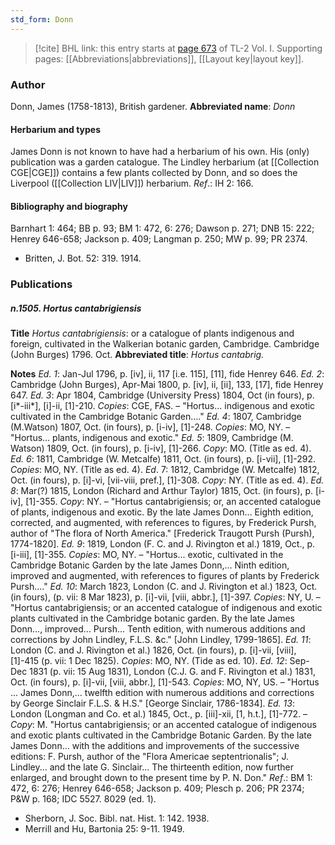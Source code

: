 ```yaml
---
std_form: Donn
---
```


> [!cite] BHL link: this entry starts at [page 673](https://www.biodiversitylibrary.org/page/33120804) of TL-2 Vol. I.
> Supporting pages: [[Abbreviations|abbreviations]], [[Layout key|layout key]].

### Author

Donn, James (1758-1813), British gardener. 
**Abbreviated name**: *Donn*

#### Herbarium and types

James Donn is not known to have had a herbarium of his own. His (only) publication was a garden catalogue. The Lindley herbarium (at [[Collection CGE|CGE]]) contains a few plants collected by Donn, and so does the Liverpool ([[Collection LIV|LIV]]) herbarium.
*Ref*.: IH 2: 166.

#### Bibliography and biography

Barnhart 1: 464; BB p. 93; BM 1: 472, 6: 276; Dawson p. 271; DNB 15: 222; Henrey 646-658; Jackson p. 409; Langman p. 250; MW p. 99; PR 2374.
- Britten, J. Bot. 52: 319. 1914.

### Publications

##### n.1505. Hortus cantabrigiensis

**Title**
*Hortus cantabrigiensis*: or a catalogue of plants indigenous and foreign, cultivated in the Walkerian botanic garden, Cambridge. Cambridge (John Burges) 1796. Oct.
**Abbreviated title**: *Hortus cantabrig.*

**Notes**
*Ed. 1*: Jan-Jul 1796, p. \[iv\], ii, 117 \[i.e. 115\], \[11\], fide Henrey 646.
*Ed. 2*: Cambridge (John Burges), Apr-Mai 1800, p. \[iv\], ii, \[ii\], 133, \[17\], fide Henrey 647.
*Ed. 3*: Apr 1804, Cambridge (University Press) 1804, Oct (in fours), p. \[i\*-iii\*\], \[i\]-ii, \[1\]-210. *Copies*: CGE, FAS. – "Hortus... indigenous and exotic cultivated in the Cambridge Botanic Garden...."
*Ed. 4*: 1807, Cambridge (M.Watson) 1807, Oct. (in fours), p. \[i-iv\], \[1\]-248. *Copies*: MO, NY. – "Hortus... plants, indigenous and exotic."
*Ed. 5*: 1809, Cambridge (M. Watson) 1809, Oct. (in fours), p. \[i-iv\], \[1\]-266. *Copy*: MO. (Title as ed. 4).
*Ed. 6*: 1811, Cambridge (W. Metcalfe) 1811, Oct. (in fours), p. \[i-vii\], \[1\]-292. *Copies*: MO, NY. (Title as ed. 4).
*Ed*. 7: 1812, Cambridge (W. Metcalfe) 1812, Oct. (in fours), p. \[i\]-vi, \[vii-viii, pref.\], \[1\]-308. *Copy*: NY. (Title as ed. 4).
*Ed. 8*: Mar(?) 1815, London (Richard and Arthur Taylor) 1815, Oct. (in fours), p. \[i-iv\], \[1\]-355. *Copy*: NY. – "Hortus cantabrigiensis; or, an accented catalogue of plants, indigenous and exotic. By the late James Donn... Eighth edition, corrected, and augmented, with references to figures, by Frederick Pursh, author of "The flora of North America." \[Frederick Traugott Pursh (Pursh), 1774-1820\].
*Ed. 9*: 1819, London (F. C. and J. Rivington et al.) 1819, Oct., p. \[i-iii\], \[1\]-355. *Copies*: MO, NY. – "Hortus... exotic, cultivated in the Cambridge Botanic Garden by the late James Donn,... Ninth edition, improved and augmented, with references to figures of plants by Frederick Pursh...."
*Ed. 10*: March 1823, London (C. and J. Rivington et al.) 1823, Oct. (in fours), (p. vii: 8 Mar 1823), p. \[i\]-vii, \[viii, abbr.\], \[1\]-397. *Copies*: NY, U. – "Hortus cantabrigiensis; or an accented catalogue of indigenous and exotic plants cultivated in the Cambridge botanic garden. By the late James Donn..., improved... Pursh... Tenth edition, with numerous additions and corrections by John Lindley, F.L.S. &c." \[John Lindley, 1799-1865\].
*Ed. 11*: London (C. and J. Rivington et al.) 1826, Oct. (in fours), p. \[i\]-vii, \[viii\], \[1\]-415 (p. vii: 1 Dec 1825). *Copies*: MO, NY. (Tide as ed. 10).
*Ed. 12*: Sep-Dec 1831 (p. vii: 15 Aug 1831), London (C.J. G. and F. Rivington et al.) 1831, Oct. (in fours), p. \[i\]-vii, \[viii, abbr.\], \[1\]-543. *Copies*: MO, NY, US. – "Hortus ... James Donn,... twelfth edition with numerous additions and corrections by George Sinclair F.L.S. & H.S." \[George Sinclair, 1786-1834\].
*Ed. 13*: London (Longman and Co. et al.) 1845, Oct., p. \[iii\]-xii, \[1, h.t.\], \[1\]-772. – *Copy*: M.
"Hortus cantabrigiensis; or an accented catalogue of indigenous and exotic plants cultivated in the Cambridge Botanic Garden. By the late James Donn... with the additions and improvements of the successive editions: F. Pursh, author of the "Flora Americae septentrionalis"; J. Lindley... and the late G. Sinclair... The thirteenth edition, now further enlarged, and brought down to the present time by P. N. Don."
*Ref*.: BM 1: 472, 6: 276; Henrey 646-658; Jackson p. 409; Plesch p. 206; PR 2374; P&W p. 168; IDC 5527. 8029 (ed. 1).
- Sherborn, J. Soc. Bibl. nat. Hist. 1: 142. 1938.
- Merrill and Hu, Bartonia 25: 9-11. 1949.

